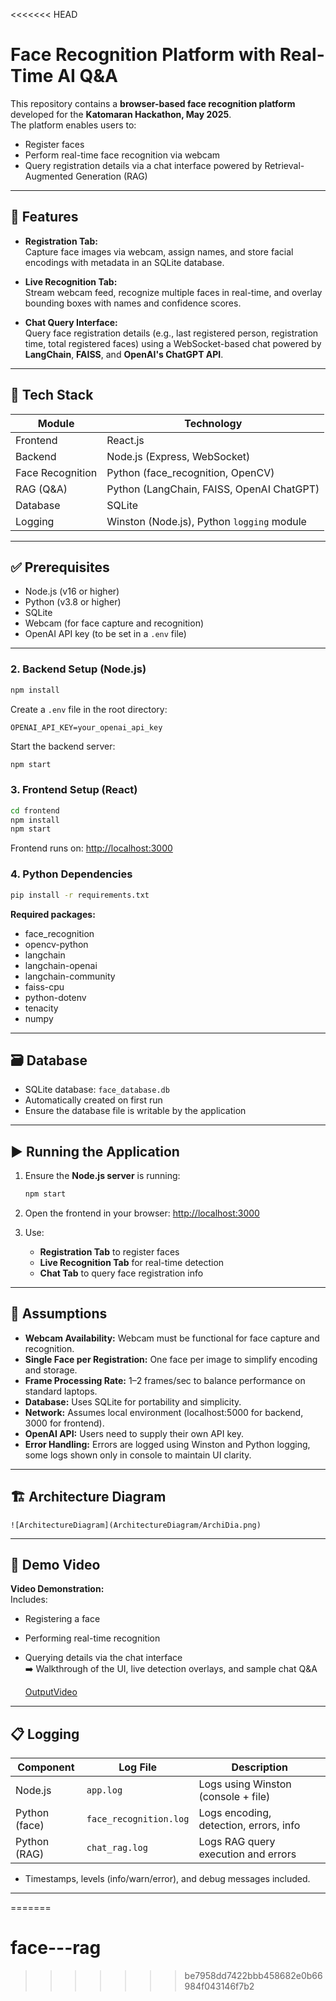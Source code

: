 <<<<<<< HEAD
# Face Recognition Platform with Real-Time AI Q&A

This repository contains a **browser-based face recognition platform** developed for the **Katomaran Hackathon, May 2025**.  
The platform enables users to:
- Register faces
- Perform real-time face recognition via webcam
- Query registration details via a chat interface powered by Retrieval-Augmented Generation (RAG)

---

## 🚀 Features

- **Registration Tab:**  
  Capture face images via webcam, assign names, and store facial encodings with metadata in an SQLite database.

- **Live Recognition Tab:**  
  Stream webcam feed, recognize multiple faces in real-time, and overlay bounding boxes with names and confidence scores.

- **Chat Query Interface:**  
  Query face registration details (e.g., last registered person, registration time, total registered faces) using a WebSocket-based chat powered by **LangChain**, **FAISS**, and **OpenAI's ChatGPT API**.

---

## 🧰 Tech Stack

| Module              | Technology                                      |
|---------------------|--------------------------------------------------|
| Frontend            | React.js                                         |
| Backend             | Node.js (Express, WebSocket)                    |
| Face Recognition    | Python (face_recognition, OpenCV)               |
| RAG (Q&A)           | Python (LangChain, FAISS, OpenAI ChatGPT)       |
| Database            | SQLite                                           |
| Logging             | Winston (Node.js), Python `logging` module       |

---

## ✅ Prerequisites

- Node.js (v16 or higher)
- Python (v3.8 or higher)
- SQLite
- Webcam (for face capture and recognition)
- OpenAI API key (to be set in a `.env` file)

---


### 2. Backend Setup (Node.js)

```bash
npm install
```

Create a `.env` file in the root directory:

```
OPENAI_API_KEY=your_openai_api_key
```

Start the backend server:

```bash
npm start
```

### 3. Frontend Setup (React)

```bash
cd frontend
npm install
npm start
```

Frontend runs on: [http://localhost:3000](http://localhost:3000)

### 4. Python Dependencies

```bash
pip install -r requirements.txt
```

**Required packages:**
- face_recognition  
- opencv-python  
- langchain  
- langchain-openai  
- langchain-community  
- faiss-cpu  
- python-dotenv  
- tenacity  
- numpy  

---

## 🗃️ Database

- SQLite database: `face_database.db`  
- Automatically created on first run  
- Ensure the database file is writable by the application

---

## ▶️ Running the Application

1. Ensure the **Node.js server** is running:
   ```bash
   npm start
   ```

2. Open the frontend in your browser:
   [http://localhost:3000](http://localhost:3000)

3. Use:
   - **Registration Tab** to register faces  
   - **Live Recognition Tab** for real-time detection  
   - **Chat Tab** to query face registration info

---

## 🧠 Assumptions

- **Webcam Availability:** Webcam must be functional for face capture and recognition.
- **Single Face per Registration:** One face per image to simplify encoding and storage.
- **Frame Processing Rate:** 1–2 frames/sec to balance performance on standard laptops.
- **Database:** Uses SQLite for portability and simplicity.
- **Network:** Assumes local environment (localhost:5000 for backend, 3000 for frontend).
- **OpenAI API:** Users need to supply their own API key.
- **Error Handling:** Errors are logged using Winston and Python logging, some logs shown only in console to maintain UI clarity.

---

## 🏗️ Architecture Diagram
   
    ![ArchitectureDiagram](ArchitectureDiagram/ArchiDia.png)

---

## 🎥 Demo Video

**Video Demonstration:**  
Includes:
- Registering a face
- Performing real-time recognition
- Querying details via the chat interface  
➡️ Walkthrough of the UI, live detection overlays, and sample chat Q&A

     [OutputVideo](OutputVideo/22PD10_Katomaran_Hackathon.mp4)
---

## 📋 Logging

| Component     | Log File               | Description                                |
|---------------|------------------------|--------------------------------------------|
| Node.js       | `app.log`              | Logs using Winston (console + file)        |
| Python (face) | `face_recognition.log` | Logs encoding, detection, errors, info     |
| Python (RAG)  | `chat_rag.log`         | Logs RAG query execution and errors        |

- Timestamps, levels (info/warn/error), and debug messages included.

---
=======
# face---rag
>>>>>>> be7958dd7422bbb458682e0b66984f043146f7b2

